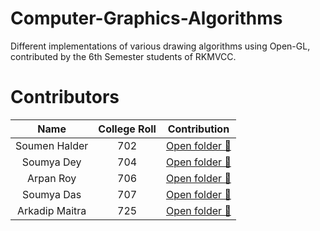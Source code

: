 # Computer-Graphics-Algorithms
Different implementations of various drawing algorithms using Open-GL, contributed by the 6th Semester students of RKMVCC.

# Contributors
|Name|College Roll|Contribution|
| :---: | :---: | :---: |
|Soumen Halder|702|[Open folder 📂](https://github.com/CS-dept-Vivekananda-Centenary-College/Computer-Graphics-Algorithms/tree/main/Soumen-Halder%5B702%5D)|
|Soumya Dey|704|[Open folder 📂](https://github.com/CS-dept-Vivekananda-Centenary-College/Computer-Graphics-Algorithms/tree/main/Soumya-DEY%5B704%5D)|
|Arpan Roy|706|[Open folder 📂](https://github.com/CS-dept-Vivekananda-Centenary-College/Computer-Graphics-Algorithms/tree/main/Arpan%20Roy%20(706))|
|Soumya Das|707|[Open folder 📂](https://github.com/CS-dept-Vivekananda-Centenary-College/Computer-Graphics-Algorithms/tree/main/Soumya-Das-%5B707%5D)|
|Arkadip Maitra|725|[Open folder 📂](https://github.com/CS-dept-Vivekananda-Centenary-College/Computer-Graphics-Algorithms/tree/main/Arkadip-Maitra%5B725%5D)|
